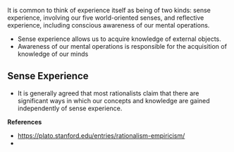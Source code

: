 It is common to think of experience itself as being of two kinds: sense experience, involving our five world-oriented senses, and reflective experience, including conscious awareness of our mental operations.

- Sense experience allows us to acquire knowledge of external objects.
- Awareness of our mental operations is responsible for the acquisition of knowledge of our minds

## Sense Experience
- It is generally agreed that most rationalists claim that there are significant ways in which our concepts and knowledge are gained independently of sense experience.

**References**
- https://plato.stanford.edu/entries/rationalism-empiricism/
- 